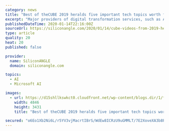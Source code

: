 ```yaml
---
category: news
title: "Best of theCUBE 2019 heralds five important tech topics worth following in 2020"
excerpt: "Major providers of digital transformation services, such as Amazon Web Services Inc., are seeing growth of the enterprise ... senior vice president of cloud and cognitive software at IBM, during an interview in May. “We were clear that is where the world is going to go. We put our money where our mouth was.” The container orchestration ..."
publishedDateTime: 2020-01-14T22:16:00Z
sourceUrl: https://siliconangle.com/2020/01/14/cube-videos-from-2019-herald-five-important-tech-topics-worth-following-in-2020-thecube/
type: article
quality: 20
heat: 20
published: false

provider:
  name: SiliconANGLE
  domain: siliconangle.com

topics:
  - AI
  - Microsoft AI

images:
  - url: https://d15shllkswkct0.cloudfront.net/wp-content/blogs.dir/1/files/2020/01/laptop-business-work-ales-nesetril-Im7lZjxeLhg-unsplash.jpg
    width: 4846
    height: 3431
    title: "Best of theCUBE 2019 heralds five important tech topics worth following in 2020"

secured: "o6Eo1Xb2Ni6L/r5YV3vjMacrtIBrS/WdEw8ICRzU9uGMMLT/7E2XoveXA3b8PqKKtfN2XaDQzLecxNgfRcVrHSKi2XLvPC4b0O0cDY9Wppjh0IrmWOTPd3daBW+g8IN5XtdcPJTEu4USQnTDitVOM3MYVX6BeaoffsxyEB9QwxlGXbnc8AVdGF/lWwgvzNvZY41qxJ5I5D0PdW3aYloD7oSfpsWeeZ83dBafKYAWICAlGxSdo7tL67Nz30TKNOwr4YCtsUjdR2DF2b1JS7SJ5gBGdT6HL/IZpibRxCR5aBxntS52F+epbHICKzvxmi2ZUqd08tyk7788cF9MF1+AwEWVVaD6Qgs3wTErg7d3sym4uV6K8DlM2KRC45CdVFJc/ulmWjaQZJk2QBq+uxPZ42FO5UOSAraEg2GjkJVrZNj4pp1ZhDlTlDEek3ANzVG+m1RGd8gIOigD1i2XeC+gbw==;6FYnU9eVNrPB5iMQuScnJQ=="
---
```


